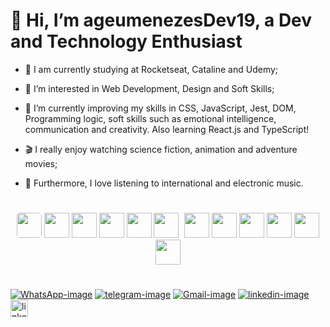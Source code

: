# 👋 Hi, I’m ageumenezesDev19, a Dev and Technology Enthusiast
- 📗 I am currently studying at Rocketseat, Cataline and Udemy;
- 👀 I’m interested in Web Development, Design and Soft Skills;
- 🌱 I’m currently improving my skills in CSS, JavaScript, Jest, DOM, Programming logic,
     soft skills such as emotional intelligence, communication and creativity.
     Also learning React.js and TypeScript!

- 🎬 I really enjoy watching science fiction, animation and adventure movies;
- 🎵 Furthermore, I love listening to international and electronic music.

#

<!-- <div id="gitHub-gif">
    <a href="http://github.com/ageumenezesDev19"><img src="/gif/akudama-drive-anime_4.1.gif" alt="akudama-drive-anime"></a>
</div>

<div id="gitHub-data" style="text-align: center;">
    <div id="gitHub-stats">
        <a href="http://github.com/ageumenezesDev19"><img aling="center" height="251em" src="https://github-readme-stats-sigma-five.vercel.app/api?username=ageumenezesDev19&show_icons=true&theme=radical&title_color=green"></a>
    </div>
    <div id="gitHub-most-used-languages">
        <a href="http://github.com/ageumenezesDev19"><img aling="center" height="180em" src="https://github-readme-stats-sigma-five.vercel.app/api/top-langs/?username=ageumenezesDev19&layout=compact&theme=radical&card_width=446px"></a>
    </div>
</div> -->

#

<div id="my-hard-skills" style="text-align: center;">
    <a href="https://www.w3schools.com/js/js_intro.asp"><img aling="center" src="https://cdn.jsdelivr.net/gh/devicons/devicon/icons/javascript/javascript-original.svg" width="40px" style="border-radius: 5px;"/></a>
    <a href="https://www.w3schools.com/html/"><img aling="center" src="https://cdn.jsdelivr.net/gh/devicons/devicon/icons/html5/html5-plain-wordmark.svg" width="40px"/></a>
    <a href="https://git-scm.com"><img width="40px" src="https://cdn.jsdelivr.net/gh/devicons/devicon/icons/git/git-plain.svg"/></a>
    <a href="https://www.w3schools.com/css/css_intro.asp"><img aling="center" src="https://cdn.jsdelivr.net/gh/devicons/devicon/icons/css3/css3-plain-wordmark.svg" width="40px"/></a>
    <a href="https://pt-br.reactjs.org"><img src="https://cdn.jsdelivr.net/gh/devicons/devicon/icons/react/react-original-wordmark.svg" width="40px"/></a>
    <a href="https://code.visualstudio.com"><img aling="center" src="https://cdn.jsdelivr.net/gh/devicons/devicon/icons/vscode/vscode-original.svg" width="40px" style="margin-right: 1%;"/></a>
    <a href="https://jestjs.io"><img width="40px" src="https://cdn.jsdelivr.net/gh/devicons/devicon/icons/jest/jest-plain.svg"/></a>
    <a href="https://www.adobe.com/br/products/premiere.html?sdid=KQPPT&mv=search&ef_id=Cj0KCQiAgP6PBhDmARIsAPWMq6mZTNqhQpgT7nwaMfpQyo40rk2_RF0_nX_AeMzXAQ1-KTI5HkpAqxwaAre5EALw_wcB:G:s&s_kwcid=AL!3085!3!473120544216!e!!g!!premiere%20pro!188196342!10039612422&gclid=Cj0KCQiAgP6PBhDmARIsAPWMq6mZTNqhQpgT7nwaMfpQyo40rk2_RF0_nX_AeMzXAQ1-KTI5HkpAqxwaAre5EALw_wcB"><img aling="center" src="https://cdn.jsdelivr.net/gh/devicons/devicon/icons/premierepro/premierepro-original.svg" width="40px"/></a>
    <a href="https://www.adobe.com/br/products/aftereffects/campaign/pricing.html?sdid=KQPOM&mv=search&ef_id=Cj0KCQiAgP6PBhDmARIsAPWMq6mtPsv8V4fF8mQXnQqVd9W_kYDxwmLFatACyOLQavbsMfrNEysYzrcaAl0VEALw_wcB:G:s&s_kwcid=AL!3085!3!301784448894!e!!g!!after%20effects!188195862!10039608942&gclid=Cj0KCQiAgP6PBhDmARIsAPWMq6mtPsv8V4fF8mQXnQqVd9W_kYDxwmLFatACyOLQavbsMfrNEysYzrcaAl0VEALw_wcB"><img aling="center" src="https://cdn.jsdelivr.net/gh/devicons/devicon/icons/aftereffects/aftereffects-original.svg" width="40px"/></a>
    <a href="https://www.adobe.com/br/products/photoshop/landpa.html?sdid=KQPOM&mv=search&ef_id=Cj0KCQiAgP6PBhDmARIsAPWMq6k3I4lWyouVjtzlsjk0-ffMUmtQ4kp5F7R66hnSf9nVyyIWPNvuEnwaAg5mEALw_wcB:G:s&s_kwcid=AL!3085!3!534509111641!e!!g!!adobe%20photoshop!188192502!10077842982&gclid=Cj0KCQiAgP6PBhDmARIsAPWMq6k3I4lWyouVjtzlsjk0-ffMUmtQ4kp5F7R66hnSf9nVyyIWPNvuEnwaAg5mEALw_wcB"><img aling="center" src="https://cdn.jsdelivr.net/gh/devicons/devicon/icons/photoshop/photoshop-plain.svg" width="40px"/></a>
    <a href="https://www.adobe.com/br/products/illustrator/campaign/pricing.html?sdid=KQPNY&mv=search&ef_id=Cj0KCQiAgP6PBhDmARIsAPWMq6nqelFa01Iw_z1uzq9_QSua5QI5jA0I8kEFd52wO-nVbgvkkXLIyIoaAh76EALw_wcB:G:s&s_kwcid=AL!3085!3!473120541057!e!!g!!adobe%20illustrator!188190582!110348310163&gclid=Cj0KCQiAgP6PBhDmARIsAPWMq6nqelFa01Iw_z1uzq9_QSua5QI5jA0I8kEFd52wO-nVbgvkkXLIyIoaAh76EALw_wcB"><img aling="center" src="https://cdn.jsdelivr.net/gh/devicons/devicon/icons/illustrator/illustrator-plain.svg" width="40px"/></a>
    <a href="https://en.wikipedia.org/wiki/Bash_(Unix_shell)"><img width="40px" src="https://cdn.jsdelivr.net/gh/devicons/devicon/icons/bash/bash-plain.svg"/></a>
</div>


#

<div id="contact-me">
    <a href="https://api.whatsapp.com/message/BGWPXAI6HMLUC1" target="_blank" rel="noopener noreferrer"><img src="https://img.shields.io/badge/WhatsApp-25D366?style=for-the-badge&logo=whatsapp&logoColor=white" alt="WhatsApp-image"></a>
    <a href="https://t.me/ageu_menezes" target="_blank" rel="noopener noreferrer"><img src="https://img.shields.io/badge/Telegram-2CA5E0?style=for-the-badge&logo=telegram&logoColor=white" alt="telegram-image"></a>
    <a href="mailto:ageumenezes23@gmail.com?subject=subject text" target="_blank" rel="noopener noreferrer"><img src="https://img.shields.io/badge/Gmail-D14836?style=for-the-badge&logo=gmail&logoColor=white" alt="Gmail-image"></a>
        <!--Fonte:https://pt.wikihow.com/Criar-um-Link-de-Email-em-HTML-->
    <a href="https://www.linkedin.com/in/ageu-menezes-costa-307852197/" target="_blank" rel="noopener noreferrer"><img src="https://img.shields.io/badge/LinkedIn-0077B5?style=for-the-badge&logo=linkedin&logoColor=white" alt="linkedin-image"></a>
    <a href="https://ageumenezesdev19.github.io" target="_blank" rel="noopener noreferrer"><img src="https://img.shields.io/website-up-down-green-red/http/monip.org.svg" alt="linkedin-image" height="28em"></a>
</div>

<div>
   <!-- [Snake animation](https://github.com/ageumenezesDev19/ageumenezesDev19/blob/output/github-contribution-grid-snake.svg) -->
</div>
<!-- Fonte de inspiração: https://youtu.be/TsaLQAetPLU (Rafaella Ballerini) -->
